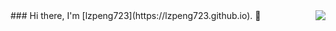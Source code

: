 <img align="right" src="https://github-readme-stats.vercel.app/api?username=lzpeng723&show_icons=true &show_icons=true&icon_color=CE1D2D&text_color=718096&bg_color=ffffff&hide_title=true"/>
### Hi there,  I'm [lzpeng723](https://lzpeng723.github.io). 👋

<!--
**lzpeng723/lzpeng723** is a ✨ _special_ ✨ repository because its `README.md` (this file) appears on your GitHub profile.

Here are some ideas to get you started:

- 🔭 I’m currently working on ...
- 🌱 I’m currently learning ...
- 👯 I’m looking to collaborate on ...
- 🤔 I’m looking for help with ...
- 💬 Ask me about ...
- 📫 How to reach me: ...
- 😄 Pronouns: ...
- ⚡ Fun fact: ...
-->
